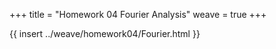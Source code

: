 +++
title = "Homework 04 Fourier Analysis"
weave = true
+++

{{ insert ../weave/homework04/Fourier.html }}

